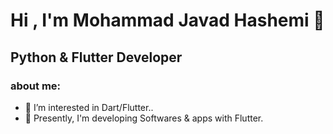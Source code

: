 # Hi , I'm Mohammad Javad Hashemi :wave:

## Python & Flutter Developer


### about me:

- 🔭 I’m interested in Dart/Flutter..
- 🌱 Presently, I'm developing Softwares & apps with Flutter.



